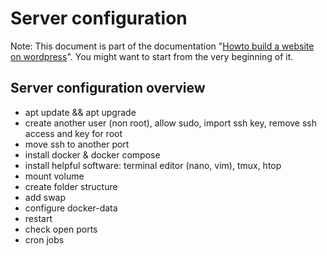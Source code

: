 # Server configuration

Note: This document is part of the documentation "[Howto build a website on wordpress](./README.md)".
You might want to start from the very beginning of it.

## Server configuration overview

- apt update && apt upgrade
- create another user (non root), allow sudo, import ssh key, remove ssh access and key for root
- move ssh to another port
- install docker & docker compose
- install helpful software: terminal editor (nano, vim), tmux, htop
- mount volume
- create folder structure
- add swap
- configure docker-data
- restart
- check open ports
- cron jobs
